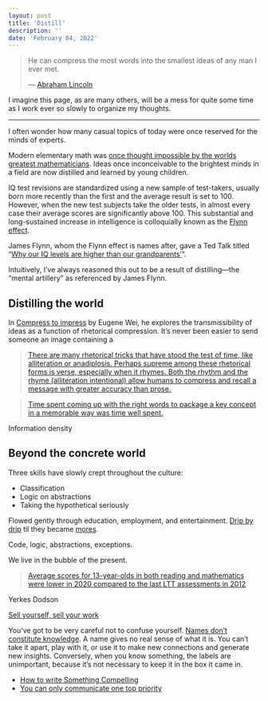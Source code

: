 ```yaml
---
layout: post
title: 'Distill'
description: ''
date: 'February 04, 2022'
---
```


> He can compress the most words into the smallest ideas of any man I ever met.
>
> — [Abraham Lincoln](https://www.goodreads.com/quotes/72094-he-can-compress-the-most-words-into-the-smallest-ideas)

I imagine this page, as are many others, will be a mess for quite some time as I work ever so slowly to organize my thoughts.

---

I often wonder how many casual topics of today were once reserved for the minds of experts.

Modern elementary math was [once thought impossible by the worlds greatest mathematicians](https://youtu.be/cUzklzVXJwo). Ideas once inconceivable to the brightest minds in a field are now distilled and learned by young children.

IQ test revisions are standardized using a new sample of test-takers, usually born more recently than the first and the average result is set to 100. However, when the new test subjects take the older tests, in almost every case their average scores are significantly above 100. This substantial and long-sustained increase in intelligence is colloquially known as the [Flynn effect](https://en.wikipedia.org/wiki/Flynn_effect).

James Flynn, whom the Flynn effect is names after, gave a Ted Talk titled “[Why our IQ levels are higher than our grandparents’](https://youtu.be/9vpqilhW9uI)”.

Intuitively, I’ve always reasoned this out to be a result of distilling—the “mental artillery” as referenced by James Flynn.

## Distilling the world

In [Compress to impress](https://www.eugenewei.com/blog/2017/5/11/jpeg-your-ideas) by Eugene Wei, he explores the transmissibility of ideas as a function of rhetorical compression. It’s never been easier to send someone an image containing a

> [There are many rhetorical tricks that have stood the test of time, like alliteration or anadiplosis. Perhaps supreme among these rhetorical forms is verse, especially when it rhymes. Both the rhythm and the rhyme (alliteration intentional) allow humans to compress and recall a message with greater accuracy than prose.](https://www.eugenewei.com/blog/2017/5/11/jpeg-your-ideas#:~:text=There%20are%20many,accuracy%20than%20prose.)

> [Time spent coming up with the right words to package a key concept in a memorable way was time well spent.](https://www.eugenewei.com/blog/2017/5/11/jpeg-your-ideas#:~:text=Time%20spent%20coming%20up%20with%20the%20right%20words%20to%20package%20a%20key%20concept%20in%20a%20memorable%20way%20was%20time%20well%20spent.)

Information density

## Beyond the concrete world

Three skills have slowly crept throughout the culture:
- Classification
- Logic on abstractions
- Taking the hypothetical seriously

Flowed gently through education, employment, and entertainment. [Drip by drip](https://seths.blog/2017/03/drip-by-drip-and-the-thunderclap/) til they became [mores](https://en.wikipedia.org/wiki/Mores).

Code, logic, abstractions, exceptions.

We live in the bubble of the present.

> [Average scores for 13-year-olds in both reading and mathematics were lower in 2020 compared to the last LTT assessments in 2012](https://www.nationsreportcard.gov/ltt/?age=9#:~:text=Average%20scores%20for%2013%2Dyear%2Dolds%20in%20both%20reading%20and%20mathematics%20were%20lower%20in%202020%20compared%20to%20the%20last%20LTT%20assessments%20in%202012)


Yerkes Dodson

[Sell yourself, sell your work](https://www.solipsys.co.uk/new/SellYourselfSellYourWork.html)

You’ve got to be very careful not to confuse yourself. [Names don’t constitute knowledge](https://youtu.be/lFIYKmos3-s). A name gives no real sense of what it is. You can’t take it apart, play with it, or use it to make new connections and generate new insights. Conversely, when you know something, the labels are unimportant, because it’s not necessary to keep it in the box it came in.


- [How to write Something Compelling](https://letter.substack.com/p/write-like-naval)
- [You can only communicate one top priority](https://www.lesswrong.com/posts/JrLExmCZWTxkvK8ih/dan-luu-on-you-can-only-communicate-one-top-priority)
